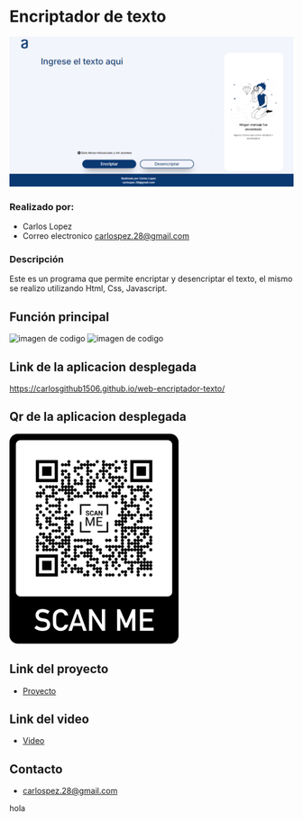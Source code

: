 # Encriptador de texto


![Imagen de la web](img_md/web.png)

### Realizado por:
- Carlos Lopez 
- Correo electronico carlospez.28@gmail.com

### Descripción
Este es un programa que permite encriptar y desencriptar el texto, el mismo se realizo utilizando Html, Css, Javascript.

## Función principal


![imagen de codigo](Image_md/img_menu.png)
![imagen de codigo](Image_md/funcion_menu_cel.png)

## Link de la aplicacion desplegada
https://carlosgithub1506.github.io/web-encriptador-texto/

## Qr de la aplicacion desplegada
![Qr enlace aplicacion web](img_md/QrApp.png)


## Link del proyecto
- [Proyecto](https://github.com/carlosgithub1506/web-encriptador-texto)

## Link del video
- [Video](https://github.com/carlosgithub1506/web-encriptador-texto)

## Contacto
- carlospez.28@gmail.com


hola